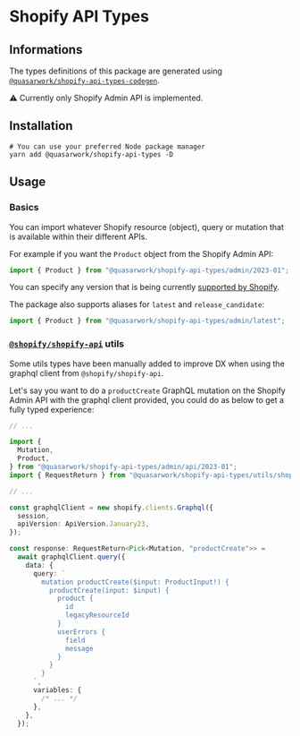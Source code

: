 # Shopify API Types

## Informations

The types definitions of this package are generated using [`@quasarwork/shopify-api-types-codegen`](https://github.com/quasarwork/shopify-api-types-codegen).

⚠️ Currently only Shopify Admin API is implemented.

## Installation

```
# You can use your preferred Node package manager
yarn add @quasarwork/shopify-api-types -D
```

## Usage

### Basics

You can import whatever Shopify resource (object), query or mutation that is available within their different APIs.

For example if you want the `Product` object from the Shopify Admin API:

```typescript
import { Product } from "@quasarwork/shopify-api-types/admin/2023-01";
```

You can specify any version that is being currently [supported by Shopify](https://shopify.dev/docs/api).

The package also supports aliases for `latest` and `release_candidate`:

```typescript
import { Product } from "@quasarwork/shopify-api-types/admin/latest";
```

### [`@shopify/shopify-api`](https://github.com/Shopify/shopify-api-js) utils

Some utils types have been manually added to improve DX when using the graphql client from `@shopify/shopify-api`.

Let's say you want to do a `productCreate` GraphQL mutation on the Shopify Admin API with the graphql client provided, you could do as below to get a fully typed experience:

```typescript
// ...

import {
  Mutation,
  Product,
} from "@quasarwork/shopify-api-types/admin/api/2023-01";
import { RequestReturn } from "@quasarwork/shopify-api-types/utils/shopify-api";

// ...

const graphqlClient = new shopify.clients.Graphql({
  session,
  apiVersion: ApiVersion.January23,
});

const response: RequestReturn<Pick<Mutation, "productCreate">> =
  await graphqlClient.query({
    data: {
      query: `
        mutation productCreate($input: ProductInput!) {
          productCreate(input: $input) {
            product {
              id
              legacyResourceId
            }
            userErrors {
              field
              message
            }
          }
        }
      `,
      variables: {
        /* ... */
      },
    },
  });
```
